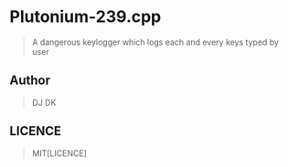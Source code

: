 # Plutonium-239.cpp
> A dangerous keylogger which logs each and every keys typed by user

## Author
> DJ
> DK

## LICENCE
> MIT[LICENCE]
